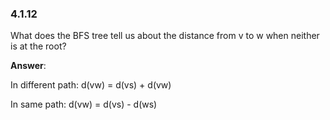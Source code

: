 ### 4.1.12

What does the BFS tree tell us about the distance from v to w when neither is at the root?

**Answer**:

In different path:
d(vw) = d(vs) + d(vw)

In same path:
d(vw) = d(vs) - d(ws)
